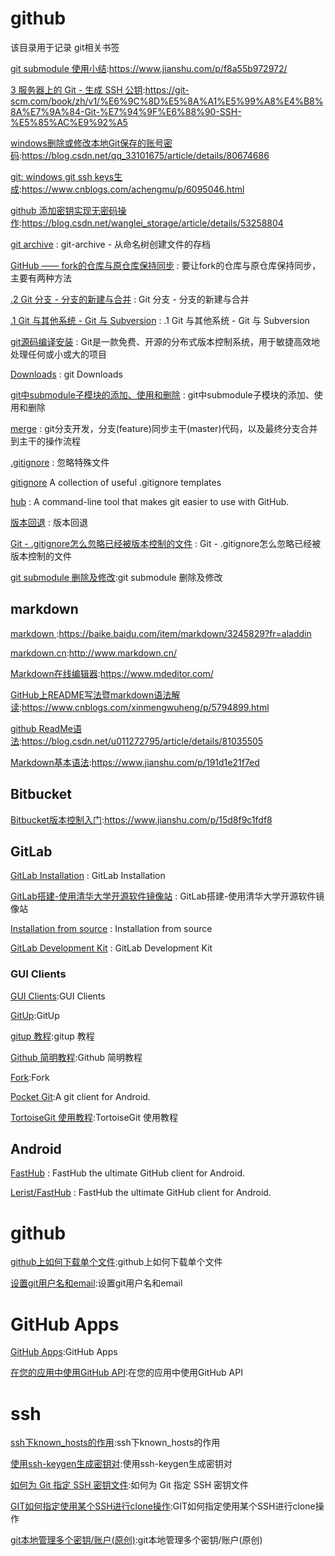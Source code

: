 # github
该目录用于记录 git相关书签

[git submodule 使用小结](https://www.jianshu.com/p/f8a55b972972/):https://www.jianshu.com/p/f8a55b972972/

[3 服务器上的 Git - 生成 SSH 公钥](https://git-scm.com/book/zh/v1/%E6%9C%8D%E5%8A%A1%E5%99%A8%E4%B8%8A%E7%9A%84-Git-%E7%94%9F%E6%88%90-SSH-%E5%85%AC%E9%92%A5):https://git-scm.com/book/zh/v1/%E6%9C%8D%E5%8A%A1%E5%99%A8%E4%B8%8A%E7%9A%84-Git-%E7%94%9F%E6%88%90-SSH-%E5%85%AC%E9%92%A5 

[windows删除或修改本地Git保存的账号密码](https://blog.csdn.net/qq_33101675/article/details/80674686):https://blog.csdn.net/qq_33101675/article/details/80674686

[git: windows git ssh keys生成](https://www.cnblogs.com/achengmu/p/6095046.html):https://www.cnblogs.com/achengmu/p/6095046.html

[github 添加密钥实现无密码操作](https://blog.csdn.net/wanglei_storage/article/details/53258804):https://blog.csdn.net/wanglei_storage/article/details/53258804

[git archive](https://cloud.tencent.com/developer/section/1138638) : git-archive - 从命名树创建文件的存档 

[GitHub —— fork的仓库与原仓库保持同步](https://blog.csdn.net/starter_____/article/details/79321962) : 要让fork的仓库与原仓库保持同步，主要有两种方法 

[.2 Git 分支 - 分支的新建与合并](https://git-scm.com/book/zh/v1/Git-%E5%88%86%E6%94%AF-%E5%88%86%E6%94%AF%E7%9A%84%E6%96%B0%E5%BB%BA%E4%B8%8E%E5%90%88%E5%B9%B6) : Git 分支 - 分支的新建与合并

[.1 Git 与其他系统 - Git 与 Subversion](https://git-scm.com/book/zh/v1/Git-%E4%B8%8E%E5%85%B6%E4%BB%96%E7%B3%BB%E7%BB%9F-Git-%E4%B8%8E-Subversion) : .1 Git 与其他系统 - Git 与 Subversion 

[git源码编译安装](https://www.jianshu.com/p/be7ee68a68a6) : Git是一款免费、开源的分布式版本控制系统，用于敏捷高效地处理任何或小或大的项目 

[Downloads](https://git-scm.com/downloads/) : git Downloads 

[git中submodule子模块的添加、使用和删除](https://blog.csdn.net/guotianqing/article/details/82391665) : git中submodule子模块的添加、使用和删除 

[merge](https://www.cnblogs.com/xinmengwuheng/p/7115549.html) : git分支开发，分支(feature)同步主干(master)代码，以及最终分支合并到主干的操作流程 

[.gitignore](https://www.liaoxuefeng.com/wiki/896043488029600/900004590234208) : 忽略特殊文件 

[gitignore](https://github.com/github/gitignore) A collection of useful .gitignore templates 

[hub](https://github.com/github/hub) : A command-line tool that makes git easier to use with GitHub.  

[版本回退](https://www.liaoxuefeng.com/wiki/896043488029600/897013573512192) : 版本回退 

[Git - .gitignore怎么忽略已经被版本控制的文件](https://www.cnblogs.com/yulinlewis/p/10236563.html) : Git - .gitignore怎么忽略已经被版本控制的文件 

[git submodule 删除及修改](https://www.cnblogs.com/qiyuexin/p/11266325.html):git submodule 删除及修改

## markdown
[markdown ](https://baike.baidu.com/item/markdown/3245829?fr=aladdin):https://baike.baidu.com/item/markdown/3245829?fr=aladdin

[markdown.cn](http://www.markdown.cn/):http://www.markdown.cn/

[Markdown在线编辑器](https://www.mdeditor.com/):https://www.mdeditor.com/

[GitHub上README写法暨markdown语法解读](https://www.cnblogs.com/xinmengwuheng/p/5794899.html):https://www.cnblogs.com/xinmengwuheng/p/5794899.html

[github ReadMe语法](https://blog.csdn.net/u011272795/article/details/81035505):https://blog.csdn.net/u011272795/article/details/81035505

[Markdown基本语法](https://www.jianshu.com/p/191d1e21f7ed):https://www.jianshu.com/p/191d1e21f7ed

## Bitbucket
[Bitbucket版本控制入门](https://www.jianshu.com/p/15d8f9c1fdf8):https://www.jianshu.com/p/15d8f9c1fdf8


## GitLab
[GitLab Installation](https://about.gitlab.com/install/) : GitLab Installation 

[GitLab搭建-使用清华大学开源软件镜像站](https://blog.csdn.net/qq_25116591/article/details/61916634) : GitLab搭建-使用清华大学开源软件镜像站 

[Installation from source](https://docs.gitlab.com/ee/install/installation.html) : Installation from source

[GitLab Development Kit](https://gitlab.com/gitlab-org/gitlab-development-kit) : GitLab Development Kit 

### GUI Clients
[GUI Clients](https://git-scm.com/downloads/guis):GUI Clients

[GitUp](https://gitforwindows.org/):GitUp

[gitup 教程](https://www.jianshu.com/p/e3d644a656d0):gitup 教程

[Github 简明教程](https://www.runoob.com/w3cnote/git-guide.html):Github 简明教程

[Fork](https://git-fork.com/):Fork

[Pocket Git](http://pocketgit.com/):A git client for Android.

[TortoiseGit 使用教程](https://www.cnblogs.com/anayigeren/p/10177027.html):TortoiseGit 使用教程

## Android
[FastHub](https://github.com/k0shk0sh/FastHub) : FastHub the ultimate GitHub client for Android. 

[Lerist/FastHub](https://github.com/Lerist/FastHub) : FastHub the ultimate GitHub client for Android. 


# github

[github上如何下载单个文件](https://blog.csdn.net/u010801439/article/details/81478592):github上如何下载单个文件 

[设置git用户名和email](https://blog.csdn.net/web_note/article/details/80337440):设置git用户名和email



# GitHub Apps

[GitHub Apps](https://segmentfault.com/a/1190000019343851):GitHub Apps

[在您的应用中使用GitHub API](https://developer.github.com/apps/quickstart-guides/using-the-github-api-in-your-app/):在您的应用中使用GitHub API



# ssh

[ssh下known_hosts的作用](https://www.cnblogs.com/liuyanerfly/p/9668426.html):ssh下known_hosts的作用

[使用ssh-keygen生成密钥对](https://www.cnblogs.com/gaoBlog/p/11619917.html):使用ssh-keygen生成密钥对

[如何为 Git 指定 SSH 密钥文件](https://zhangnew.com/how-to-specify-an-ssh-key-file-with-the-git-command.html):如何为 Git 指定 SSH 密钥文件

[GIT如何指定使用某个SSH进行clone操作](https://www.jianshu.com/p/ea50640ff704):GIT如何指定使用某个SSH进行clone操作

[git本地管理多个密钥/账户(原创)](https://www.jianshu.com/p/301afa16f471):git本地管理多个密钥/账户(原创)





